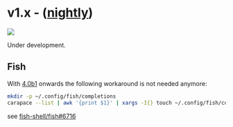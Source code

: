 # v1.x - ([nightly](../install/selfupdate.md))

![](./v1.x/banner.png)

Under development.


## Fish

With [4.0b1](https://github.com/fish-shell/fish-shell/releases/tag/4.0b1) onwards the following workaround is not needed anymore:
```sh
mkdir -p ~/.config/fish/completions
carapace --list | awk '{print $1}' | xargs -I{} touch ~/.config/fish/completions/{}.fish # disable auto-loaded completions (#185)
```
see [fish-shell/fish#6716](https://github.com/fish-shell/fish-shell/issues/6716)
